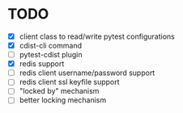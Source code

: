 
TODO
====

- [x] client class to read/write pytest configurations
- [x] cdist-cli command
- [ ] pytest-cdist plugin
- [x] redis support
- [ ] redis client username/password support
- [ ] redis client ssl keyfile support
- [ ] "locked by" mechanism
- [ ] better locking mechanism